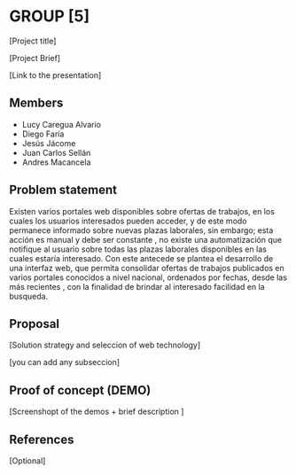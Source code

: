 # GROUP [5]

[Project title]

[Project Brief]

[Link to the presentation]

## Members

 - Lucy Caregua Alvario
 - Diego Faría
 - Jesús Jácome​
 - Juan Carlos Sellán
 - Andres Macancela



## Problem statement

Existen varios portales web disponibles sobre  ofertas de trabajos, en los cuales los usuarios  interesados pueden acceder, y de este modo permanece informado sobre nuevas plazas laborales, sin embargo; esta acción es manual y debe ser constante , no existe una automatización que notifique al usuario sobre todas las plazas laborales disponibles en las cuales estaría interesado.
 Con este antecede se plantea el desarrollo de una interfaz web, que permita consolidar ofertas de trabajos 
publicados en varios portales conocidos a nivel nacional,  ordenados por fechas,  desde las más recientes , con la finalidad de brindar al interesado facilidad en la busqueda.


## Proposal

[Solution strategy and seleccion of web technology]

[you can add any subseccion]


## Proof of concept (DEMO)

[Screenshopt of the demos + brief description ]


## References

[Optional]
